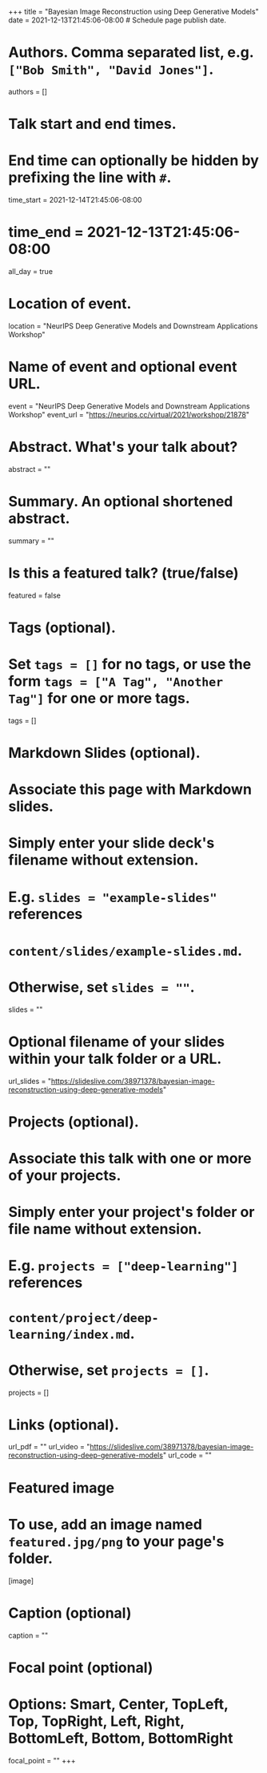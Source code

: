 +++
title = "Bayesian Image Reconstruction using Deep Generative Models"
date = 2021-12-13T21:45:06-08:00  # Schedule page publish date.

# Authors. Comma separated list, e.g. `["Bob Smith", "David Jones"]`.
authors = []

# Talk start and end times.
#   End time can optionally be hidden by prefixing the line with `#`.
time_start = 2021-12-14T21:45:06-08:00
# time_end = 2021-12-13T21:45:06-08:00
all_day = true

# Location of event.
location = "NeurIPS Deep Generative Models and Downstream Applications Workshop"

# Name of event and optional event URL.
event = "NeurIPS Deep Generative Models and Downstream Applications Workshop"
event_url = "https://neurips.cc/virtual/2021/workshop/21878"

# Abstract. What's your talk about?
abstract = ""

# Summary. An optional shortened abstract.
summary = ""

# Is this a featured talk? (true/false)
featured = false

# Tags (optional).
#   Set `tags = []` for no tags, or use the form `tags = ["A Tag", "Another Tag"]` for one or more tags.
tags = []

# Markdown Slides (optional).
#   Associate this page with Markdown slides.
#   Simply enter your slide deck's filename without extension.
#   E.g. `slides = "example-slides"` references 
#   `content/slides/example-slides.md`.
#   Otherwise, set `slides = ""`.
slides = ""

# Optional filename of your slides within your talk folder or a URL.
url_slides = "https://slideslive.com/38971378/bayesian-image-reconstruction-using-deep-generative-models"

# Projects (optional).
#   Associate this talk with one or more of your projects.
#   Simply enter your project's folder or file name without extension.
#   E.g. `projects = ["deep-learning"]` references 
#   `content/project/deep-learning/index.md`.
#   Otherwise, set `projects = []`.
projects = []

# Links (optional).
url_pdf = ""
url_video = "https://slideslive.com/38971378/bayesian-image-reconstruction-using-deep-generative-models"
url_code = ""

# Featured image
# To use, add an image named `featured.jpg/png` to your page's folder. 
[image]
  # Caption (optional)
  caption = ""

  # Focal point (optional)
  # Options: Smart, Center, TopLeft, Top, TopRight, Left, Right, BottomLeft, Bottom, BottomRight
  focal_point = ""
+++
